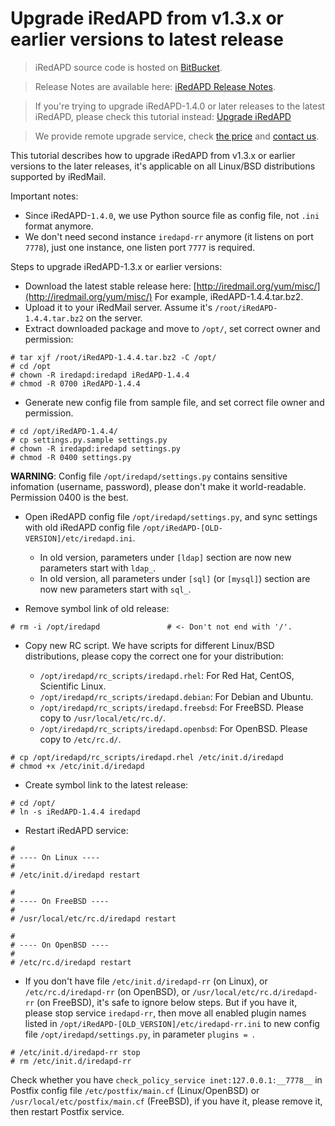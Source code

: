 # Upgrade iRedAPD from v1.3.x or earlier versions to latest release

> iRedAPD source code is hosted on [BitBucket](https://bitbucket.org/zhb/iredapd/).

> Release Notes are available here: [iRedAPD Release Notes](./iredapd.releases.html).

> If you're trying to upgrade iRedAPD-1.4.0 or later releases to the latest
> iRedAPD, please check this tutorial instead: [Upgrade iRedAPD](./upgrade.iredapd.html)

> We provide remote upgrade service, check [the price](../support.html) and [contact us](../contact.html).

This tutorial describes how to upgrade iRedAPD from v1.3.x or earlier versions
to the later releases, it's applicable on all Linux/BSD distributions supported
by iRedMail.

Important notes:

* Since iRedAPD-`1.4.0`, we use Python source file as config file, not `.ini`
  format anymore.
* We don't need second instance `iredapd-rr` anymore (it listens on port `7778`),
  just one instance, one listen port `7777` is required.

Steps to upgrade iRedAPD-1.3.x or earlier versions:

* Download the latest stable release here: [http://iredmail.org/yum/misc/](http://iredmail.org/yum/misc/)
  For example, iRedAPD-1.4.4.tar.bz2.
* Upload it to your iRedMail server. Assume it's `/root/iRedAPD-1.4.4.tar.bz2`
  on the server.
* Extract downloaded package and move to `/opt/`, set correct owner and permission:

```
# tar xjf /root/iRedAPD-1.4.4.tar.bz2 -C /opt/
# cd /opt
# chown -R iredapd:iredapd iRedAPD-1.4.4
# chmod -R 0700 iRedAPD-1.4.4
```

* Generate new config file from sample file, and set correct file owner and permission.

```
# cd /opt/iRedAPD-1.4.4/
# cp settings.py.sample settings.py
# chown -R iredapd:iredapd settings.py
# chmod -R 0400 settings.py
```

__WARNING__: Config file `/opt/iredapd/settings.py` contains sensitive infomation
(username, password), please don't make it world-readable. Permission 0400 is
the best.

* Open iRedAPD config file `/opt/iredapd/settings.py`, and sync settings with
  old iRedAPD config file `/opt/iRedAPD-[OLD-VERSION]/etc/iredapd.ini`.

    * In old version, parameters under `[ldap]` section are now new parameters
      start with `ldap_`.
    * In old version, all parameters under `[sql]` (or `[mysql]`) section are
      now new parameters start with `sql_`.

* Remove symbol link of old release:

```
# rm -i /opt/iredapd               # <- Don't not end with '/'.
```

* Copy new RC script. We have scripts for different Linux/BSD distributions,
  please copy the correct one for your distribution:

    * `/opt/iredapd/rc_scripts/iredapd.rhel`: For Red Hat, CentOS, Scientific Linux.
    * `/opt/iredapd/rc_scripts/iredapd.debian`: For Debian and Ubuntu.
    * `/opt/iredapd/rc_scripts/iredapd.freebsd`: For FreeBSD. Please copy to `/usr/local/etc/rc.d/`.
    * `/opt/iredapd/rc_scripts/iredapd.openbsd`: For OpenBSD. Please copy to `/etc/rc.d/`.

```
# cp /opt/iredapd/rc_scripts/iredapd.rhel /etc/init.d/iredapd
# chmod +x /etc/init.d/iredapd
```

* Create symbol link to the latest release:

```
# cd /opt/
# ln -s iRedAPD-1.4.4 iredapd
```

* Restart iRedAPD service:

```
#
# ---- On Linux ----
#
# /etc/init.d/iredapd restart

#
# ---- On FreeBSD ----
#
# /usr/local/etc/rc.d/iredapd restart

#
# ---- On OpenBSD ----
#
# /etc/rc.d/iredapd restart
```

* If you don't have file `/etc/init.d/iredapd-rr` (on Linux), or
  `/etc/rc.d/iredapd-rr` (on OpenBSD), or `/usr/local/etc/rc.d/iredapd-rr`
  (on FreeBSD), it's safe to ignore below steps. But if you have it, please
  stop service `iredapd-rr`, then move all enabled plugin names listed in
  `/opt/iRedAPD-[OLD_VERSION]/etc/iredapd-rr.ini` to new config file
  `/opt/iredapd/settings.py`, in parameter `plugins = `.

```
# /etc/init.d/iredapd-rr stop
# rm /etc/init.d/iredapd-rr
```

Check whether you have `check_policy_service inet:127.0.0.1:__7778__` in Postfix
config file `/etc/postfix/main.cf` (Linux/OpenBSD) or
`/usr/local/etc/postfix/main.cf` (FreeBSD), if you have it, please remove it,
then restart Postfix service.
